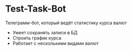 # Test-Task-Bot
Телеграмм-бот, который ведёт статистику курса валют
- Умеет сохранять записи в БД
- Строить график курса
- Работает с несколькими видами валют
